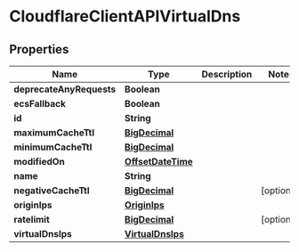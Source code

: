 # CloudflareClientAPIVirtualDns

## Properties
Name | Type | Description | Notes
------------ | ------------- | ------------- | -------------
**deprecateAnyRequests** | **Boolean** |  | 
**ecsFallback** | **Boolean** |  | 
**id** | **String** |  | 
**maximumCacheTtl** | [**BigDecimal**](BigDecimal.md) |  | 
**minimumCacheTtl** | [**BigDecimal**](BigDecimal.md) |  | 
**modifiedOn** | [**OffsetDateTime**](OffsetDateTime.md) |  | 
**name** | **String** |  | 
**negativeCacheTtl** | [**BigDecimal**](BigDecimal.md) |  |  [optional]
**originIps** | [**OriginIps**](OriginIps.md) |  | 
**ratelimit** | [**BigDecimal**](BigDecimal.md) |  |  [optional]
**virtualDnsIps** | [**VirtualDnsIps**](VirtualDnsIps.md) |  | 
